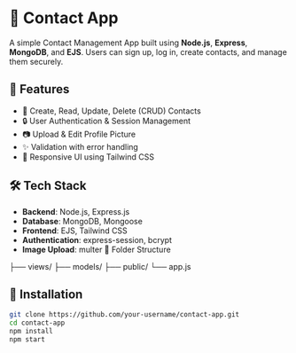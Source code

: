 # 📇 Contact App

A simple Contact Management App built using **Node.js**, **Express**, **MongoDB**, and **EJS**. Users can sign up, log in, create contacts, and manage them securely.

## 🚀 Features

- 📝 Create, Read, Update, Delete (CRUD) Contacts
- 🔒 User Authentication & Session Management
- 📷 Upload & Edit Profile Picture
- ✨ Validation with error handling
- 🎨 Responsive UI using Tailwind CSS

## 🛠️ Tech Stack

- **Backend**: Node.js, Express.js
- **Database**: MongoDB, Mongoose
- **Frontend**: EJS, Tailwind CSS
- **Authentication**: express-session, bcrypt
- **Image Upload**: multer
📁 Folder Structure


├── views/
├── models/
├── public/
└── app.js  

## 🧪 Installation

```bash
git clone https://github.com/your-username/contact-app.git
cd contact-app
npm install
npm start

